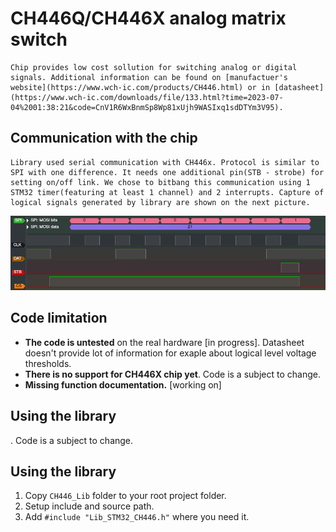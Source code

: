 # CH446Q/CH446X analog matrix switch

    Chip provides low cost sollution for switching analog or digital signals. Additional information can be found on [manufactuer's website](https://www.wch-ic.com/products/CH446.html) or in [datasheet](https://www.wch-ic.com/downloads/file/133.html?time=2023-07-04%2001:38:21&code=CnV1R6WxBnmSp8Wp81xUjh9WASIxq1sdDTYm3V95).

## Communication with the chip

    Library used serial communication with CH446x. Protocol is similar to SPI with one difference. It needs one additional pin(STB - strobe) for setting on/off link. We chose to bitbang this communication using 1 STM32 timer(featuring at least 1 channel) and 2 interrupts. Capture of logical signals generated by library are shown on the next picture.

![](/images/1.png)

## Code limitation

- **The code is untested** on the real hardware [in progress]. Datasheet doesn't provide lot of information for exaple about logical level voltage thresholds. 
- **There is no support for CH446X chip yet**. Code is a subject to change. 
- **Missing function documentation.** [working on]

## Using the library

. Code is a subject to change.

## Using the library

1. Copy `CH446_Lib` folder to your root project folder.
1. Setup include and source path.
1. Add `#include "Lib_STM32_CH446.h"` where you need it.
